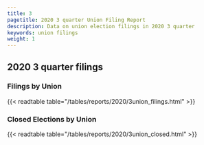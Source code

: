 ```yaml
---
title: 3
pagetitle: 2020 3 quarter Union Filing Report
description: Data on union election filings in 2020 3 quarter 
keywords: union filings
weight: 1
---
```


## 2020 3 quarter filings

### Filings by Union
{{< readtable table="/tables/reports/2020/3union_filings.html" >}}

### Closed Elections by Union
{{< readtable table="/tables/reports/2020/3union_closed.html" >}}
